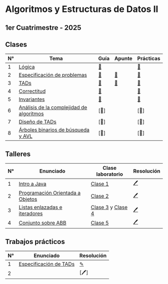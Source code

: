 # Algoritmos y Estructuras de Datos II

## 1er Cuatrimestre - 2025

## Clases

| N° | Tema                                                                                          | Guía | Apunte | Prácticas |
|-----|----------------------------------------------------------------------------------------------|------|--------|-----------|
| 1   | [Lógica](https://github.com/blatth/uba-algo2/blob/main/Teoricas/Teorica1.pdf) | [📎](https://github.com/blatth/uba-algo2/blob/main/Gu%C3%ADas/Guia1.pdf) | | [📝](https://github.com/blatth/uba-algo2/blob/main/Practicas/Practica1.pdf)
| 2   | [Especificación de problemas](https://github.com/blatth/uba-algo2/blob/main/Teoricas/Teorica2.pdf) | [📎](https://github.com/blatth/uba-algo2/blob/main/Gu%C3%ADas/Guia2.pdf) | [📎](https://github.com/blatth/uba-algo2/blob/main/Apuntes/Especificacion.pdf) | [📝](https://github.com/blatth/uba-algo2/blob/main/Practicas/Practica1.pdf)
| 3   | [TADs](https://github.com/blatth/uba-algo2/blob/main/Teoricas/Teorica3.pdf) | [📎](https://github.com/blatth/uba-algo2/blob/main/Gu%C3%ADas/Guia3.pdf) | [📎](https://github.com/blatth/uba-algo2/blob/main/Apuntes/TADs.pdf) | [📝](https://github.com/blatth/uba-algo2/blob/main/Practicas/Practica2.pdf)
| 4   | [Correctitud](https://github.com/blatth/uba-algo2/blob/main/Teoricas/Teorica4.pdf) | [📎](https://github.com/blatth/uba-algo2/blob/main/Gu%C3%ADas/Guia4.1.pdf) | | [📝](https://github.com/blatth/uba-algo2/blob/main/Practicas/Practica3.pdf)
| 5   | [Invariantes](https://github.com/blatth/uba-algo2/blob/main/Teoricas/Teorica5.pdf) | [📎](https://github.com/blatth/uba-algo2/blob/main/Gu%C3%ADas/Guia4.2.pdf) | | [📝](https://github.com/blatth/uba-algo2/blob/main/Practicas/Practica4.pdf)
| 6   | [Análisis de la complejidad de algoritmos](https://github.com/blatth/uba-algo2/blob/main/Teoricas/Teorica6.pdf) | [📎] | | [📝]
| 7   | [Diseño de TADs](https://github.com/blatth/uba-algo2/blob/main/Teoricas/Teorica7.pdf) | [📎] | | [📝]
| 8   | [Árboles binarios de búsqueda y AVL](https://github.com/blatth/uba-algo2/blob/main/Teoricas/Teorica8.pdf) | [📎] | | [📝]

## Talleres

| N° |                  Enunciado                       | Clase laboratorio | Resolución |
|----|--------------------------------------------------|-------------------|------------|
| 1  | [Intro a Java](https://github.com/blatth/uba-algo2/blob/main/Laboratorios/Talleres/Enunciados/TallerE1.pdf) | [Clase 1](https://github.com/blatth/uba-algo2/blob/main/Laboratorios/Laboratorio1.pdf) | [🖊️](https://github.com/blatth/uba-algo2/blob/main/Laboratorios/Talleres/Resoluciones/Taller1)
| 2  | [Programación Orientada a Objetos](https://github.com/blatth/uba-algo2/blob/main/Laboratorios/Talleres/Enunciados/TallerE2.pdf) | [Clase 2](https://github.com/blatth/uba-algo2/blob/main/Laboratorios/Laboratorio2.pdf) | [🖊️](https://github.com/blatth/uba-algo2/blob/main/Laboratorios/Talleres/Resoluciones/Taller2)
| 3  | [Listas enlazadas e iteradores](https://github.com/blatth/uba-algo2/blob/main/Laboratorios/Talleres/Enunciados/TallerE3.pdf) | [Clase 3](https://github.com/blatth/uba-algo2/blob/main/Laboratorios/Laboratorio3.2.pdf) y [Clase 4](https://github.com/blatth/uba-algo2/blob/main/Laboratorios/Laboratorio4.pdf) | [🖊️](https://github.com/blatth/uba-algo2/blob/main/Laboratorios/Talleres/Resoluciones/Taller3)
| 4  | [Conjunto sobre ABB](https://github.com/blatth/uba-algo2/blob/main/Laboratorios/Talleres/Enunciados/TallerE4.pdf) | [Clase 5](https://github.com/blatth/uba-algo2/blob/main/Laboratorios/Laboratorio5.pdf) | [🖊️](https://github.com/blatth/uba-algo2/blob/main/Laboratorios/Talleres/Resoluciones/Taller4)

## Trabajos prácticos

| N° |                  Enunciado                       | Resolución |
|----|--------------------------------------------------|------------|
| 1  | [Especificación de TADs](https://github.com/blatth/uba-algo2/blob/main/TPs/TP1/TP1E.pdf) | [✎](https://github.com/blatth/uba-algo2/blob/main/TPs/TP1/TP1S.pdf)
| 2  | | [🖊️]